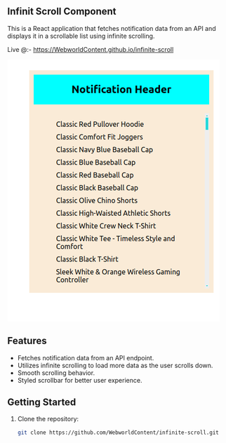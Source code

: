 ## Infinit Scroll Component

This is a React application that fetches notification data from an API and displays it in a scrollable list using infinite scrolling.

Live @:- https://WebworldContent.github.io/infinite-scroll

![alt text](https://github.com/WebworldContent/infinite-scroll/blob/master/sample.png?raw=true)


## Features

- Fetches notification data from an API endpoint.
- Utilizes infinite scrolling to load more data as the user scrolls down.
- Smooth scrolling behavior.
- Styled scrollbar for better user experience.

## Getting Started

1. Clone the repository:
   ```bash
   git clone https://github.com/WebworldContent/infinite-scroll.git



